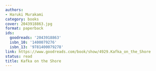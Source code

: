 ```yaml
---
authors:
- Haruki Murakami
category: books
cover: 2043918863.jpg
format: paperback
ids:
  goodreads: '2043918863'
  isbn_10: '1400079276'
  isbn_13: '9781400079278'
link: https://www.goodreads.com/book/show/4929.Kafka_on_the_Shore
status: read
title: Kafka on the Shore
---
```

